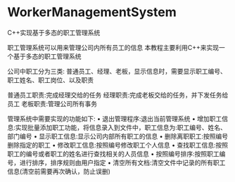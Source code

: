 # WorkerManagementSystem
C++实现基于多态的职工管理系统

职工管理系统可以用来管理公司内所有员工的信息
本教程主要利用C++来实现一个基于多态的职工管理系统

公司中职工分为三类:
普通员工、经理、老板，显示信息时，需要显示职工编号、职工姓名、职工岗位、以及职责

普通员工职责:完成经理交给的任务
经理职责:完成老板交给的任务，并下发任务给员工
老板职责:管理公司所有事务

管理系统中需要实现的功能如下:
	• 退出管理程序:退出当前管理系统
	• 增加职工信息:实现批量添加职工功能，将信息录入到文件中，职工信息为:职工编号、姓名、部门编号
	• 显示职工信息:显示公司内部所有职工的信息
	• 删除离职职工:按照编号删除指定的职工
	• 修改职工信息:按照编号修改职工个人信息
	• 查找职工信息:按照职工的编号或者职工的姓名进行查找相关的人员信息
	• 按照编号排序:按照职工编号，进行排序，排序规则由用户指定
 	• 清空所有文档:清空文件中记录的所有职工信息(清空前需要再次确认，防止误删)

